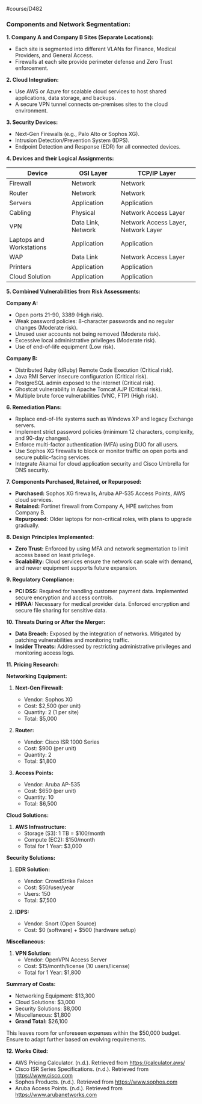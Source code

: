#course/D482 
### Components and Network Segmentation:

**1. Company A and Company B Sites (Separate Locations):**

- Each site is segmented into different VLANs for Finance, Medical Providers, and General Access.
- Firewalls at each site provide perimeter defense and Zero Trust enforcement.

**2. Cloud Integration:**

- Use AWS or Azure for scalable cloud services to host shared applications, data storage, and backups.
- A secure VPN tunnel connects on-premises sites to the cloud environment.

**3. Security Devices:**

- Next-Gen Firewalls (e.g., Palo Alto or Sophos XG).
- Intrusion Detection/Prevention System (IDPS).
- Endpoint Detection and Response (EDR) for all connected devices.

**4. Devices and their Logical Assignments:**

| Device                   | OSI Layer          | TCP/IP Layer                        |
| ------------------------ | ------------------ | ----------------------------------- |
| Firewall                 | Network            | Network                             |
| Router                   | Network            | Network                             |
| Servers                  | Application        | Application                         |
| Cabling                  | Physical           | Network Access Layer                |
| VPN                      | Data Link, Network | Network Access Layer, Network Layer |
| Laptops and Workstations | Application        | Application                         |
| WAP                      | Data Link          | Network Access Layer                |
| Printers                 | Application        | Application                         |
| Cloud Solution           | Application        | Application                         |

**5. Combined Vulnerabilities from Risk Assessments:**

**Company A:**
- Open ports 21-90, 3389 (High risk).
- Weak password policies: 8-character passwords and no regular changes (Moderate risk).
- Unused user accounts not being removed (Moderate risk).
- Excessive local administrative privileges (Moderate risk).
- Use of end-of-life equipment (Low risk).

**Company B:**
- Distributed Ruby (dRuby) Remote Code Execution (Critical risk).
- Java RMI Server insecure configuration (Critical risk).
- PostgreSQL admin exposed to the internet (Critical risk).
- Ghostcat vulnerability in Apache Tomcat AJP (Critical risk).
- Multiple brute force vulnerabilities (VNC, FTP) (High risk).

**6. Remediation Plans:**

- Replace end-of-life systems such as Windows XP and legacy Exchange servers.
- Implement strict password policies (minimum 12 characters, complexity, and 90-day changes).
- Enforce multi-factor authentication (MFA) using DUO for all users.
- Use Sophos XG firewalls to block or monitor traffic on open ports and secure public-facing services.
- Integrate Akamai for cloud application security and Cisco Umbrella for DNS security.

**7. Components Purchased, Retained, or Repurposed:**

- **Purchased:** Sophos XG firewalls, Aruba AP-535 Access Points, AWS cloud services.
- **Retained:** Fortinet firewall from Company A, HPE switches from Company B.
- **Repurposed:** Older laptops for non-critical roles, with plans to upgrade gradually.

**8. Design Principles Implemented:**

- **Zero Trust:** Enforced by using MFA and network segmentation to limit access based on least privilege.
- **Scalability:** Cloud services ensure the network can scale with demand, and newer equipment supports future expansion.

**9. Regulatory Compliance:**

- **PCI DSS:** Required for handling customer payment data. Implemented secure encryption and access controls.
- **HIPAA:** Necessary for medical provider data. Enforced encryption and secure file sharing for sensitive data.

**10. Threats During or After the Merger:**

- **Data Breach:** Exposed by the integration of networks. Mitigated by patching vulnerabilities and monitoring traffic.
- **Insider Threats:** Addressed by restricting administrative privileges and monitoring access logs.

**11. Pricing Research:**

**Networking Equipment:**

1. **Next-Gen Firewall:**
   - Vendor: Sophos XG
   - Cost: $2,500 (per unit)
   - Quantity: 2 (1 per site)
   - Total: $5,000

2. **Router:**
   - Vendor: Cisco ISR 1000 Series
   - Cost: $900 (per unit)
   - Quantity: 2
   - Total: $1,800

3. **Access Points:**
   - Vendor: Aruba AP-535
   - Cost: $650 (per unit)
   - Quantity: 10
   - Total: $6,500

**Cloud Solutions:**

1. **AWS Infrastructure:**
   - Storage (S3): 1 TB = $100/month
   - Compute (EC2): $150/month
   - Total for 1 Year: $3,000

**Security Solutions:**

1. **EDR Solution:**
   - Vendor: CrowdStrike Falcon
   - Cost: $50/user/year
   - Users: 150
   - Total: $7,500

2. **IDPS:**
   - Vendor: Snort (Open Source)
   - Cost: $0 (software) + $500 (hardware setup)

**Miscellaneous:**

1. **VPN Solution:**
   - Vendor: OpenVPN Access Server
   - Cost: $15/month/license (10 users/license)
   - Total for 1 Year: $1,800

**Summary of Costs:**

- Networking Equipment: $13,300
- Cloud Solutions: $3,000
- Security Solutions: $8,000
- Miscellaneous: $1,800
- **Grand Total:** $26,100

This leaves room for unforeseen expenses within the $50,000 budget. Ensure to adapt further based on evolving requirements.

**12. Works Cited:**
- AWS Pricing Calculator. (n.d.). Retrieved from https://calculator.aws/
- Cisco ISR Series Specifications. (n.d.). Retrieved from https://www.cisco.com
- Sophos Products. (n.d.). Retrieved from https://www.sophos.com
- Aruba Access Points. (n.d.). Retrieved from https://www.arubanetworks.com
